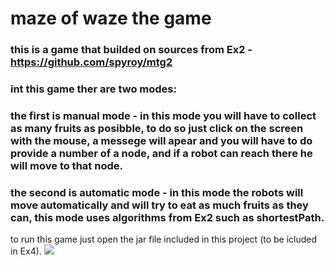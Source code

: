 # maze of waze the game
### this is a game that builded on sources from Ex2 - https://github.com/spyroy/mtg2
### int this game ther are two modes:
### the first is manual mode - in this mode you will have to collect as many fruits as posibble, to do so just click on the screen with the mouse, a messege will apear and you will have to do provide a number of a node, and if a robot can reach there he will move to that node.
### the second is automatic mode - in this mode the robots will move automatically and will try to eat as much fruits as they can, this mode uses algorithms from Ex2 such as shortestPath.
to run this game just open the jar file included in this project (to be icluded in Ex4).
![](https://github.com/spyroy/mtg3/blob/master/Ex3/data/class.png)
